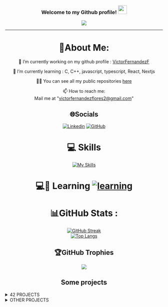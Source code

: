 <h3 align="center">
  Welcome to my Github profile!
  <img src="https://media.giphy.com/media/hvRJCLFzcasrR4ia7z/giphy.gif" width="28">
</h3>

<p align="center">
  <a href="https://github.com/victorFernandezF/victorFernandezF"><img src="https://readme-typing-svg.herokuapp.com?color=%2336BCF7&center=true&vCenter=true&lines=Hi,+I+am+Víctor+Fernández;I+am+a+multi+platform+developer;Currently+I'm+a+42+Málaga+student."></a>
</p>

---
<div align="center">
  
# 💫About Me:
🔭 I’m currently working on my github profile : [VictorFernandezF](https://github.com/victorFernandezF/victorFernandezF)
  
🌱 I’m currently learning : C, C++, javascript, typescript, React, Nextjs

👨‍💻 You can see all my public repositories [here](https://github.com/victorFernandezF?tab=repositories)

📫 How to reach me:  
  Mail me at "victorfernandezflores2@gmail.com"

## 🌐Socials
[![Linkedin](https://img.shields.io/badge/LinkedIn-0077B5?style=for-the-badge&logo=linkedin&logoColor=white)](www.linkedin.com/in/víctor-fernández-346a0520a)
[![GitHub](https://img.shields.io/badge/GitHub-100000?style=for-the-badge&logo=github&logoColor=white)](https://github.com/victorFernandezF/victorFernandezF)

# 💻 Skills 
[![My Skills](https://skillicons.dev/icons?i=c,cpp,html,css,php,js,vscode,git,github,bash)](https://skillicons.dev)

# 💻📒 Learning [![learning](https://skillicons.dev/icons?i=js,ts,nextjs,react,nest)](https://skillicons.dev)

# 📊GitHub Stats :
[![GitHub Streak](http://github-readme-streak-stats.herokuapp.com?user=victorFernandezF&theme=dark&background=000000)](https://git.io/streak-stats)<br>
[![Top Langs](https://github-readme-stats.vercel.app/api/top-langs/?username=victorFernandezF&layout=compact&theme=vision-friendly-dark)](https://github.com/anuraghazra/github-readme-stats)

<!--# 42 Stats :
[![victofer's 42 stats](https://badge42.vercel.app/api/v2/cl98ogis300400gid9dsj6na6/stats?cursusId=21&coalitionId=275)](https://github.com/JaeSeoKim/badge42) -->

## 🏆GitHub Trophies
![](https://github-profile-trophy.vercel.app/?username=victorFernandezF&theme=discord&no-frame=false&no-bg=false&margin-w=4)


## Some projects
<details align="left">
  <summary>42 PROJECTS</summary>
  <br>
    ◉ <a href="https://github.com/victorFernandezF/Libft_42">LIBFT</a><br>
    ◉ <a href="https://github.com/victorFernandezF/42_Malaga/tree/main/CURSUS/Common_Core/printf">FT_PRINTF</a><br>
    ◉ <a href="https://github.com/victorFernandezF/42_Malaga/tree/main/CURSUS/Common_Core/get_next_line">GET NEXT LINE</a><br>
    ◉ <a href="https://github.com/victorFernandezF/Minitalk_42">MINITALK</a><br>
    ◉ <a href="https://github.com/victorFernandezF/So_long-42">SO LONG</a><br>
    ◉ <a href="https://github.com/victorFernandezF/Push_swap_42">PUSH SWAP</a><br>
    ◉ <a href="https://github.com/victorFernandezF/Philosophers_42">PHILOSOPHERS</a><br>
    ◉ <a href="https://github.com/victorFernandezF/Minishell">MINISHELL</a><br>
    ◉ <a href="https://github.com/victorFernandezF/CPP_MODULES">CPP MODULES</a><br>
   ◉ <a href="https://github.com/victorFernandezF/Cub3D">CUB3D</a><br>
</details>

<details align="left">
  <summary>OTHER PROJECTS</summary>
  <br>
    ◉ <a href="https://github.com/victorFernandezF/Morse-code-translator">MORSE CODE TRASLATOR</a><br>
    ◉ <a href="https://github.com/victorFernandezF/Rock-paper-scissors">ROCK PAPER SCISSOR</a><br>
</details>
